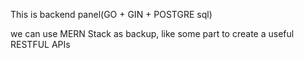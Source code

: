 This is backend panel(GO + GIN + POSTGRE sql)

we can use MERN Stack as backup, like some part to create a useful RESTFUL APIs 


